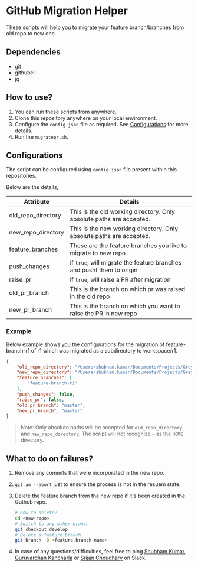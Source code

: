 # GitHub Migration Helper

These scripts will help you to migrate your feature branch/branches from old repo to new one.

## Dependencies

* git
* githubcli
* jq

## How to use?

1. You can run these scripts from anywhere.
2. Clone this repository anywhere on your local environment.
3. Configure the `config.json` file as required. See [Configurations](#configurations) for more details.
4. Run the `migratepr.sh`.

## Configurations

The script can be configured using `config.json` file present within this repositories.

Below are the details,

| Attribute | Details |
| -- | -- |
| old_repo_directory | This is the old working directory. Only absolute paths are accepted. |
| new_repo_directory | This is the new working directory. Only absolute paths are accepted. |
| feature_branches | These are the feature branches you like to migrate to new repo |
| push_changes | if `true`, will migrate the feature branches and pusht them to origin |
| raise_pr | if `true`, will raise a PR after migration |
| old_pr_branch | This is the branch on which pr was raised in the old repo |
| new_pr_branch | This is the branch on which you want to raise the PR in new repo |

### Example

Below example shows you the configurations for the migration of feature-branch-r1 of r1 which was migrated as a subdirectory to workspace/r1.

```json
{
    "old_repo_directory": "/Users/shubham.kumar/Documents/Projects/GreyOrange/GitHub-Platform-Migration-Helper/test/mocks/r1",
    "new_repo_directory": "/Users/shubham.kumar/Documents/Projects/GreyOrange/GitHub-Platform-Migration-Helper/test/mocks/workspace",
    "feature_branches": [
        "feature-branch-r1"
    ],
    "push_changes": false,
    "raise_pr": false,
    "old_pr_branch": "master",
    "new_pr_branch": "master"
}
```

> Note: Only absolute paths will be accepted for `old_repo_directory` and `new_repo_directory`. The script will not recognize `~` as the `HOME` directory.

## What to do on failures?

1. Remove any commits that were incorporated in the new repo.

1. `git am --abort` just to ensure the process is not in the resuem state.

1. Delete the feature branch from the new repo if it's been created in the Guthub repo.
    ```bash
    # How to delete?
    cd <new-repo>
    # Switch to any other branch 
    git checkout develop
    # Delete a feature branch 
    git branch -D <feature-branch-name>

1. In case of any questions/difficulties, feel free to ping [Shubham Kumar](shubham.kumar@greyorange.com), [Guruvardhan Kancharla](kancharla.g@greyorange.com) or [Srijan Choudhary](srijan.c@greyorange.com) on Slack.
